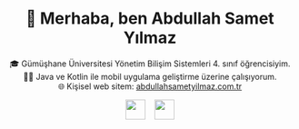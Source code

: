<h1 align="center">👋 Merhaba, ben Abdullah Samet Yılmaz</h1>

<p align="center">
🎓 Gümüşhane Üniversitesi Yönetim Bilişim Sistemleri 4. sınıf öğrencisiyim. <br>
👨‍💻 Java ve Kotlin ile mobil uygulama geliştirme üzerine çalışıyorum. <br>
🌐 Kişisel web sitem: <a href="https://abdullahsametyilmaz.com.tr" target="_blank">abdullahsametyilmaz.com.tr</a>
</p>

<p align="center">
  <a href="https://www.instagram.com/asyilmaz60/" target="_blank" style="text-decoration:none;">
    <img src="https://img.shields.io/badge/Instagram-%23E4405F?style=for-the-badge&logo=instagram&logoColor=white" height="35" />
  </a>
  &nbsp;&nbsp;
  <a href="https://www.linkedin.com/in/abdullah-samet-yılmaz-038798285" target="_blank" style="text-decoration:none;">
    <img src="https://img.shields.io/badge/LinkedIn-%230077B5?style=for-the-badge&logo=linkedin&logoColor=white" height="35" />
  </a>
</p>
